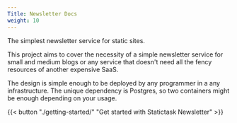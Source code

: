 ```yaml
---
Title: Newsletter Docs
weight: 10
---
```


The simplest newsletter service for static sites.

This project aims to cover the necessity of a simple newsletter service for small and medium blogs or any service that doesn't need all the fency resources of another expensive SaaS.

The design is simple enough to be deployed by any programmer in a any infrastructure. The unique dependency is Postgres, so two containers might be enough depending on your usage.

{{< button "./getting-started/" "Get started with Statictask Newsletter" >}}
